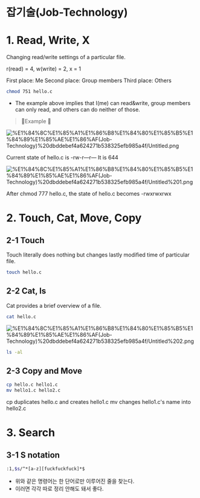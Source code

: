 # 잡기술(Job-Technology)

# 1. Read, Write, X

Changing read/write settings of a particular file.

r(read) = 4, w(write) = 2, x = 1

First place: Me
Second place: Group members
Third place: Others

```bash
chmod 751 hello.c
```

- The example above implies that I(me) can read&write, group members can only read, and others can do neither of those.

> 😬Example 😬

![%E1%84%8C%E1%85%A1%E1%86%B8%E1%84%80%E1%85%B5%E1%84%89%E1%85%AE%E1%86%AF(Job-Technology)%20dbddebef4a624271b538325efb985a4f/Untitled.png](%E1%84%8C%E1%85%A1%E1%86%B8%E1%84%80%E1%85%B5%E1%84%89%E1%85%AE%E1%86%AF(Job-Technology)%20dbddebef4a624271b538325efb985a4f/Untitled.png)

Current state of hello.c is                            -rw-r—r—
It is 644

![%E1%84%8C%E1%85%A1%E1%86%B8%E1%84%80%E1%85%B5%E1%84%89%E1%85%AE%E1%86%AF(Job-Technology)%20dbddebef4a624271b538325efb985a4f/Untitled%201.png](%E1%84%8C%E1%85%A1%E1%86%B8%E1%84%80%E1%85%B5%E1%84%89%E1%85%AE%E1%86%AF(Job-Technology)%20dbddebef4a624271b538325efb985a4f/Untitled%201.png)

After chmod 777 hello.c, the state of hello.c becomes                   -rwxrwxrwx

# 2. Touch, Cat, Move, Copy

## 2-1 Touch

Touch literally does nothing but changes lastly modified time of particular file.

```bash
touch hello.c
```

## 2-2 Cat, ls

Cat provides a brief overview of a file. 

```bash
cat hello.c
```

![%E1%84%8C%E1%85%A1%E1%86%B8%E1%84%80%E1%85%B5%E1%84%89%E1%85%AE%E1%86%AF(Job-Technology)%20dbddebef4a624271b538325efb985a4f/Untitled%202.png](%E1%84%8C%E1%85%A1%E1%86%B8%E1%84%80%E1%85%B5%E1%84%89%E1%85%AE%E1%86%AF(Job-Technology)%20dbddebef4a624271b538325efb985a4f/Untitled%202.png)

```bash
ls -al
```

## 2-3 Copy and Move

```bash
cp hello.c hello1.c
mv hello1.c hello2.c
```

cp duplicates hello.c and creates hello1.c
mv changes hello1.c's name into hello2.c

# 3. Search

## 3-1 S notation

```bash
:1,$s/^*[a-z][fuckfuckfuck]*$
```

- 위와 같은 명령어는 한 단어로만 이루어진 줄을 찾는다.
- 이러면 각각 따로 정리 안해도 돼서 좋다.